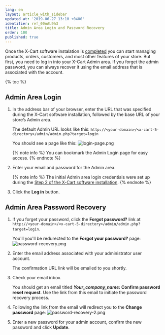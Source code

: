 ```yaml
---
lang: en
layout: article_with_sidebar
updated_at: '2019-06-27 13:10 +0400'
identifier: ref_00nAL9h3
title: Admin Area Login and Password Recovery
order: 100
published: true
---
```

Once the X-Cart software instalation is [completed](https://kb.x-cart.com/general_setup/installation/installation_guide.html#step-7-installation-completed "Admin Area Login and Password Recovery") you can start managing products, orders, customers, and most other features of your store. But first, you need to log in into your X-Cart Admin area. If you forget the admin password, you can always recover it using the email address that is associated with the account.

{% toc %}

## Admin Area Login

1. In the address bar of your browser, enter the URL that was specified during the X-Cart software installation, followed by the base URL of your store’s Admin area. 
   
   The default Admin URL looks like this: `http://<your-domain>/<x-cart-5-directory>/admin/admin.php?target=login`
   
   You should see a page like this:
   ![login-page.png]({{site.baseurl}}/attachments/ref_00nAL9h3/login-page.png)
   
   {% note info %}
   You can bookmark the Admin Login page for easy access.
   {% endnote %}
   
2. Enter your email and password for the Admin area.

   {% note info %}
   The initial Admin area login credentials were set up during the [Step 2 of the X-Cart software installation](https://kb.x-cart.com/general_setup/installation/installation_guide.html#step-2-creating-administrator-account "Admin Area Login and Password Recovery").
   {% endnote %}
   
3. Click the **Log in** button.

## Admin Area Password Recovery

1. If you forget your password, click the **Forgot password?** link at `http://<your-domain>/<x-cart-5-directory>/admin/admin.php?target=login`.
   
   You'll you'll be redurected to the **Forgot your password?** page:
   ![password-recovery.png]({{site.baseurl}}/attachments/ref_00nAL9h3/password-recovery.png)

2. Enter the email address associated with your administrator user account.
   
   The confirmation URL link will be emailed to you shortly.
   
3. Check your email inbox. 
   
   You should get an email titled ***Your_company_name*: Confirm password reset request**. Use the link from this email to initiate the password recovery process.

4. Following the link from the email will redirect you to the **Change password** page:
   ![password-recovery-2.png]({{site.baseurl}}/attachments/ref_00nAL9h3/password-recovery-2.png)
   
5. Enter a new password for your admin account, confirm the new password and click **Update**.


